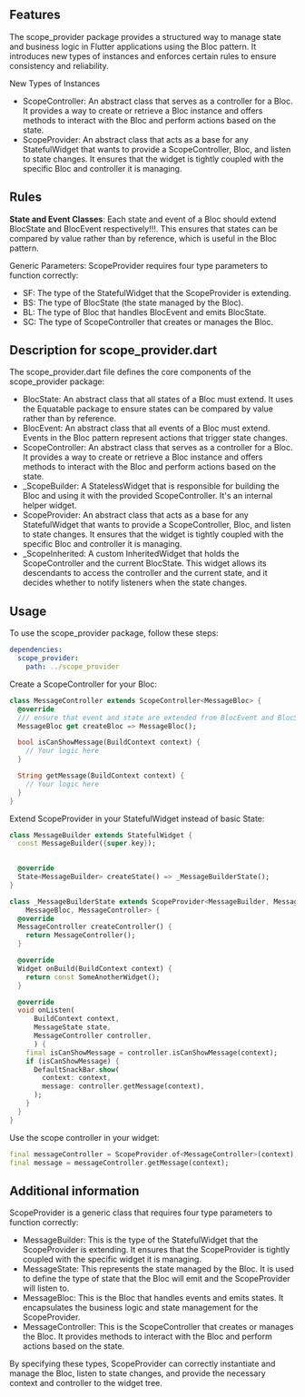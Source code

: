 ## Features

The scope_provider package provides a structured way to manage state and business logic in Flutter 
applications using the Bloc pattern. It introduces new types of instances and enforces certain 
rules to ensure consistency and reliability.  

New Types of Instances
- ScopeController: An abstract class that serves as a controller for a Bloc. It provides a way to 
create or retrieve a Bloc instance and offers methods to interact with the Bloc and perform actions 
based on the state.  
- ScopeProvider: An abstract class that acts as a base for any StatefulWidget that wants to provide 
a ScopeController, Bloc, and listen to state changes. It ensures that the widget is tightly coupled 
with the specific Bloc and controller it is managing.  

## Rules
**State and Event Classes**: Each state and event of a Bloc should extend BlocState and BlocEvent 
respectively!!!. 
This ensures that states can be compared by value rather than by reference, which is useful in the 
Bloc pattern. 

Generic Parameters: ScopeProvider requires four type parameters to function correctly:  
- SF: The type of the StatefulWidget that the ScopeProvider is extending.
- BS: The type of BlocState (the state managed by the Bloc).
- BL: The type of Bloc that handles BlocEvent and emits BlocState.
- SC: The type of ScopeController that creates or manages the Bloc.

## Description for scope_provider.dart
The scope_provider.dart file defines the core components of the scope_provider package:
- BlocState: An abstract class that all states of a Bloc must extend. It uses the Equatable package 
to ensure states can be compared by value rather than by reference.
- BlocEvent: An abstract class that all events of a Bloc must extend. Events in the Bloc pattern 
represent actions that trigger state changes.
- ScopeController: An abstract class that serves as a controller for a Bloc. It provides a way to 
create or retrieve a Bloc instance and offers methods to interact with the Bloc and perform actions 
based on the state.
- _ScopeBuilder: A StatelessWidget that is responsible for building the Bloc and using it with the 
provided ScopeController. It's an internal helper widget.
- ScopeProvider: An abstract class that acts as a base for any StatefulWidget that wants to provide 
a ScopeController, Bloc, and listen to state changes. It ensures that the widget is tightly coupled 
with the specific Bloc and controller it is managing.
- _ScopeInherited: A custom InheritedWidget that holds the ScopeController and the current 
BlocState. This widget allows its descendants to access the controller and the current state, and 
it decides whether to notify listeners when the state changes.


## Usage

To use the scope_provider package, follow these steps:

```yaml
dependencies:
  scope_provider:
    path: ../scope_provider
```

Create a ScopeController for your Bloc:

```dart
class MessageController extends ScopeController<MessageBloc> {
  @override
  /// ensure that event and state are extended from BlocEvent and BlocState
  MessageBloc get createBloc => MessageBloc();

  bool isCanShowMessage(BuildContext context) {
    // Your logic here
  }

  String getMessage(BuildContext context) {
    // Your logic here
  }
}
```

Extend ScopeProvider in your StatefulWidget instead of basic State:
```dart
class MessageBuilder extends StatefulWidget {
  const MessageBuilder({super.key});
  

  @override
  State<MessageBuilder> createState() => _MessageBuilderState();
}

class _MessageBuilderState extends ScopeProvider<MessageBuilder, MessageState,
    MessageBloc, MessageController> {
  @override
  MessageController createController() {
    return MessageController();
  }

  @override
  Widget onBuild(BuildContext context) {
    return const SomeAnotherWidget();
  }

  @override
  void onListen(
      BuildContext context,
      MessageState state,
      MessageController controller,
      ) {
    final isCanShowMessage = controller.isCanShowMessage(context);
    if (isCanShowMessage) {
      DefaultSnackBar.show(
        context: context,
        message: controller.getMessage(context),
      );
    }
  }
}
```
Use the scope controller in your widget:

````dart
final messageController = ScopeProvider.of<MessageController>(context);
final message = messageController.getMessage(context);
````

## Additional information

ScopeProvider is a generic class that requires four type parameters to function correctly:  
- MessageBuilder: This is the type of the StatefulWidget that the ScopeProvider is extending. 
It ensures that the ScopeProvider is tightly coupled with the specific widget it is managing.  
- MessageState: This represents the state managed by the Bloc. It is used to define the type of 
state that the Bloc will emit and the ScopeProvider will listen to.  
- MessageBloc: This is the Bloc that handles events and emits states. It encapsulates the business 
logic and state management for the ScopeProvider.  
- MessageController: This is the ScopeController that creates or manages the Bloc. It provides 
methods to interact with the Bloc and perform actions based on the state.

By specifying these types, ScopeProvider can correctly instantiate and manage the Bloc, listen to state changes, and provide the necessary context and controller to the widget tree.
